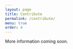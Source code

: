 ```yaml
---
layout: page
title: Contribute
permalink: /contribute/
menu: true
order: 4
---
```


More information coming soon.

